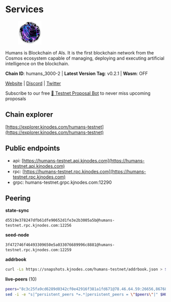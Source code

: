 # Services

<figure><img src="https://raw.githubusercontent.com/kj89/cosmos-images/main/logos/humans.png" alt=""><figcaption></figcaption></figure>

Humans is Blockchain of AIs. It is the first blockchain network  from the Cosmos ecosystem capable of managing, deploying and  executing artificial intelligence on the blockchain.

**Chain ID**: humans_3000-2 | **Latest Version Tag**: v0.2.1 | **Wasm**: OFF

[Website](https://humans.ai) | [Discord](https://discord.gg/humansdotai) | [Twitter](https://twitter.com/humansdotai)



Subscribe to our free [🤖 Testnet Proposal Bot](https://t.me/kjnodes_testnet_proposal_bot) to never miss upcoming proposals


## Chain explorer
[https://explorer.kjnodes.com/humans-testnet](https://explorer.kjnodes.com/humans-testnet)

## Public endpoints

* api: [https://humans-testnet.api.kjnodes.com](https://humans-testnet.api.kjnodes.com)
* rpc: [https://humans-testnet.rpc.kjnodes.com](https://humans-testnet.rpc.kjnodes.com)
* grpc: humans-testnet.grpc.kjnodes.com:12290

## Peering

**state-sync**

```text
d5519e378247dfb61dfe90652d1fe3e2b3005a5b@humans-testnet.rpc.kjnodes.com:12256
```

**seed-node**

```text
3f472746f46493309650e5a033076689996c8881@humans-testnet.rpc.kjnodes.com:12259
```

**addrbook**
```bash
curl -Ls https://snapshots.kjnodes.com/humans-testnet/addrbook.json > $HOME/.humansd/config/addrbook.json
```

**live-peers** (10)
```bash
peers="8c3c25fa9cd6289d0342cf0e42916f381a1fd671@78.46.64.59:26656,86768c62c83fcdeb54514b33b33ab44fd9fa5c05@49.13.9.135:26656,62faee4c6224b3562d7123acea58180021c8b47b@162.55.173.57:26656,6271d80b8fc42da3a2825cc5ef75818dd52423d1@138.201.121.185:26656,b1f13e9971cfdcf784fb0efbd1b72417d5410a02@195.201.59.194:26656,d5519e378247dfb61dfe90652d1fe3e2b3005a5b@65.109.68.190:22656,69a6d587d4bd0d9f37404dbc03029c6220bde175@81.30.157.35:19656,1c8629b474c9e0f0b24e81684992448963cf8d11@65.109.84.103:26656,497886715ac23475f7428bd177b9fa53ff886a8d@78.46.80.79:26656,8d5e7c030a4790b2caba38520d167c1ab2bc1244@51.79.82.138:26656"
sed -i -e "s|^persistent_peers *=.*|persistent_peers = \"$peers\"|" $HOME/.humansd/config/config.toml
```
